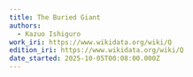 ```yaml
---
title: The Buried Giant
authors:
  - Kazuo Ishiguro
work_iri: https://www.wikidata.org/wiki/Q
edition_iri: https://www.wikidata.org/wiki/Q
date_started: 2025-10-05T00:08:00.000Z
---
```

